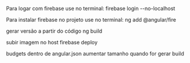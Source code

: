Para logar com firebase use no terminal:
firebase login --no-localhost

Para instalar firebase no projeto use no terminal:
ng add @angular/fire

gerar versão a partir do código
ng build

subir imagem no host
firebase deploy

budgets
dentro de angular.json aumentar tamanho quando for gerar build
